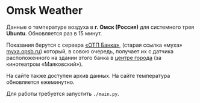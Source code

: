Omsk Weather
============

Данные о температуре воздуха в **г. Омск (Россия)** для
системного трея **Ubuntu**. Обновляется раз в 15 минут.

Показания берутся с сервера [«ОТП Банка»](http://dove.omsk.otpbank.ru/),
(старая ссылка «муха» [myxa.opsb.ru](http://myxa.opsb.ru/)) который,
в совою очередь, получает их с датчика расположенного на здании этого банка в
[центре города](http://goo.gl/maps/ObctK) (за кинотеатром «Маяковский»).

На сайте также доступен архив данных. На сайте температура обновляется
ежеминутно.

Для работы требуется запустить `./main.py`.

